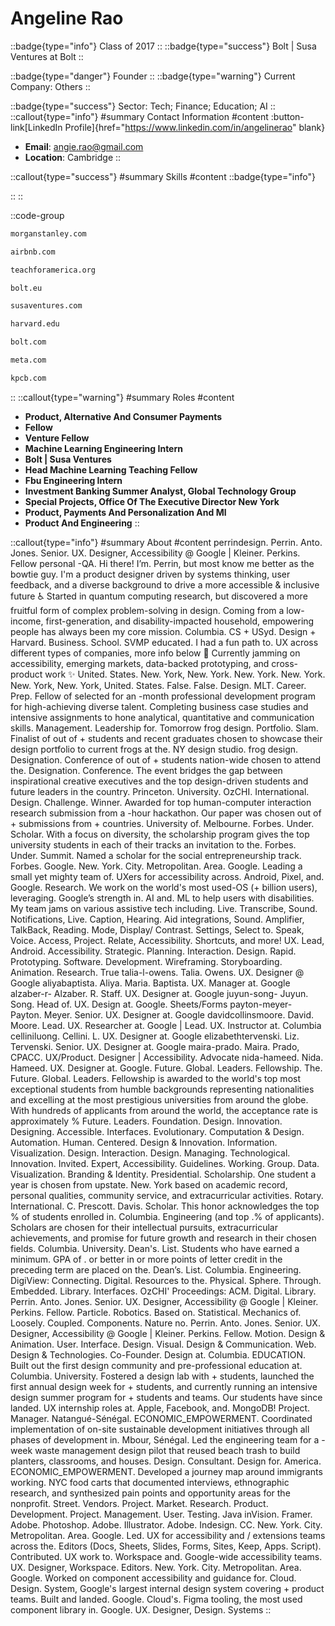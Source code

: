 # Angeline Rao
::badge{type="info"}
Class of 2017
::
::badge{type="success"}
Bolt | Susa Ventures at Bolt
::

::badge{type="danger"}
Founder
::
::badge{type="warning"}
Current Company: Others
::

::badge{type="success"}
Sector: Tech; Finance; Education; AI
::
::callout{type="info"}
#summary
Contact Information
#content
:button-link[LinkedIn Profile]{href="https://www.linkedin.com/in/angelinerao" blank}
- **Email**: angie.rao@gmail.com
- **Location**: Cambridge
::

::callout{type="success"}
#summary
Skills
#content
::badge{type="info"}

::
::

::code-group
```bash [Morgan Stanley]
morganstanley.com
```
```bash [Airbnb]
airbnb.com
```
```bash [Teach for America]
teachforamerica.org
```
```bash [Bolt]
bolt.eu
```
```bash [Susa Ventures]
susaventures.com
```
```bash [Harvard University]
harvard.edu
```
```bash [Bolt]
bolt.com
```
```bash [Meta]
meta.com
```
```bash [Kleiner Perkins Caufield & Byers]
kpcb.com
```
::
::callout{type="warning"}
#summary
Roles
#content
- **Product, Alternative And Consumer Payments**
- **Fellow**
- **Venture Fellow**
- **Machine Learning Engineering Intern**
- **Bolt | Susa Ventures**
- **Head Machine Learning Teaching Fellow**
- **Fbu Engineering Intern**
- **Investment Banking Summer Analyst, Global Technology Group**
- **Special Projects, Office Of The Executive Director New York**
- **Product, Payments And Personalization And Ml**
- **Product And Engineering**
::

::callout{type="info"}
#summary
About
#content
perrindesign. Perrin. Anto. Jones. Senior. UX. Designer, Accessibility @ Google | Kleiner. Perkins. Fellow personal -QA. Hi there! I’m. Perrin, but most know me better as the bowtie guy. I'm a product designer driven by systems thinking, user feedback, and a diverse background to drive a more accessible & inclusive future ♿️ Started in quantum computing research, but discovered a more fruitful form of complex problem-solving in design. Coming from a low-income, first-generation, and disability-impacted household, empowering people has always been my core mission. Columbia. CS + USyd. Design + Harvard. Business. School. SVMP educated. I had a fun path to. UX across different types of companies, more info below 💼 Currently jamming on accessibility, emerging markets, data-backed prototyping, and cross-product work ✨ United. States. New. York, New. York. New. York. New. York. New. York, New. York, United. States. False. False. Design. MLT. Career. Prep. Fellow of selected for an -month professional development program for high-achieving diverse talent. Completing business case studies and intensive assignments to hone analytical, quantitative and communication skills. Management. Leadership for. Tomorrow frog design. Portfolio. Slam. Finalist of out of + students and recent graduates chosen to showcase their design portfolio to current frogs at the. NY design studio. frog design. Designation. Conference of out of + students nation-wide chosen to attend the. Designation. Conference. The event bridges the gap between inspirational creative executives and the top design-driven students and future leaders in the country. Princeton. University. OzCHI. International. Design. Challenge. Winner. Awarded for top human-computer interaction research submission from a -hour hackathon. Our paper was chosen out of + submissions from + countries. University of. Melbourne. Forbes. Under. Scholar. With a focus on diversity, the scholarship program gives the top university students in each of their tracks an invitation to the. Forbes. Under. Summit. Named a scholar for the social entrepreneurship track. Forbes. Google. New. York. City. Metropolitan. Area. Google. Leading a small yet mighty team of. UXers for accessibility across. Android, Pixel, and. Google. Research. We work on the world's most used-OS (+ billion users), leveraging. Google’s strength in. AI and. ML to help users with disabilities. My team jams on various assistive tech including. Live. Transcribe, Sound. Notifications, Live. Caption, Hearing. Aid integrations, Sound. Amplifier, TalkBack, Reading. Mode, Display/ Contrast. Settings, Select to. Speak, Voice. Access, Project. Relate, Accessibility. Shortcuts, and more! UX. Lead, Android. Accessibility. Strategic. Planning. Interaction. Design. Rapid. Prototyping. Software. Development. Wireframing. Storyboarding. Animation. Research. True talia-l-owens. Talia. Owens. UX. Designer @ Google aliyabaptista. Aliya. Maria. Baptista. UX. Manager at. Google alzaber-r- Alzaber. R. Staff. UX. Designer at. Google juyun-song- Juyun. Song. Head of. UX. Design at. Google. Sheets/Forms payton-meyer- Payton. Meyer. Senior. UX. Designer at. Google davidcollinsmoore. David. Moore. Lead. UX. Researcher at. Google | Lead. UX. Instructor at. Columbia celliniluong. Cellini. L. UX. Designer at. Google elizabethtervenski. Liz. Tervenski. Senior. UX. Designer at. Google maira-prado. Maira. Prado, CPACC. UX/Product. Designer | Accessibility. Advocate nida-hameed. Nida. Hameed. UX. Designer at. Google. Future. Global. Leaders. Fellowship. The. Future. Global. Leaders. Fellowship is awarded to the world's top most exceptional students from humble backgrounds representing nationalities and excelling at the most prestigious universities from around the globe. With hundreds of applicants from around the world, the acceptance rate is approximately % Future. Leaders. Foundation. Design. Innovation. Designing. Accessible. Interfaces. Evolutionary. Computation & Design. Automation. Human. Centered. Design & Innovation. Information. Visualization. Design. Interaction. Design. Managing. Technological. Innovation. Invited. Expert, Accessibility. Guidelines. Working. Group. Data. Visualization. Branding & Identity. Presidential. Scholarship. One student a year is chosen from upstate. New. York based on academic record, personal qualities, community service, and extracurricular activities. Rotary. International. C. Prescott. Davis. Scholar. This honor acknowledges the top % of students enrolled in. Columbia. Engineering (and top .% of applicants). Scholars are chosen for their intellectual pursuits, extracurricular achievements, and promise for future growth and research in their chosen fields. Columbia. University. Dean's. List. Students who have earned a minimum. GPA of . or better in or more points of letter credit in the preceding term are placed on the. Dean’s. List. Columbia. Engineering. DigiView: Connecting. Digital. Resources to the. Physical. Sphere. Through. Embedded. Library. Interfaces. OzCHI' Proceedings: ACM. Digital. Library. Perrin. Anto. Jones. Senior. UX. Designer, Accessibility @ Google | Kleiner. Perkins. Fellow. Particle. Robotics. Based on. Statistical. Mechanics of. Loosely. Coupled. Components. Nature no. Perrin. Anto. Jones. Senior. UX. Designer, Accessibility @ Google | Kleiner. Perkins. Fellow. Motion. Design & Animation. User. Interface. Design. Visual. Design & Communication. Web. Design & Technologies. Co-Founder. Design at. Columbia. EDUCATION. Built out the first design community and pre-professional education at. Columbia. University. Fostered a design lab with + students, launched the first annual design week for + students, and currently running an intensive design summer program for + students and teams. Our students have since landed. UX internship roles at. Apple, Facebook, and. MongoDB! Project. Manager. Natangué-Sénégal. ECONOMIC_EMPOWERMENT. Coordinated implementation of on-site sustainable development initiatives through all phases of development in. Mbour, Sénégal. Led the engineering team for a -week waste management design pilot that reused beach trash to build planters, classrooms, and houses. Design. Consultant. Design for. America. ECONOMIC_EMPOWERMENT. Developed a journey map around immigrants working. NYC food carts that documented interviews, ethnographic research, and synthesized pain points and opportunity areas for the nonprofit. Street. Vendors. Project. Market. Research. Product. Development. Project. Management. User. Testing. Java inVision. Framer. Adobe. Photoshop. Adobe. Illustrator. Adobe. Indesign. CC. New. York. City. Metropolitan. Area. Google. Led. UX for accessibility and / extensions teams across the. Editors (Docs, Sheets, Slides, Forms, Sites, Keep, Apps. Script). Contributed. UX work to. Workspace and. Google-wide accessibility teams. UX. Designer, Workspace. Editors. New. York. City. Metropolitan. Area. Google. Worked on component accessibility and guidance for. Cloud. Design. System, Google's largest internal design system covering + product teams. Built and landed. Google. Cloud's. Figma tooling, the most used component library in. Google. UX. Designer, Design. Systems
::

